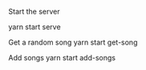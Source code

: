 Start the server

yarn start serve

Get a random song
yarn start get-song

Add songs
yarn start add-songs